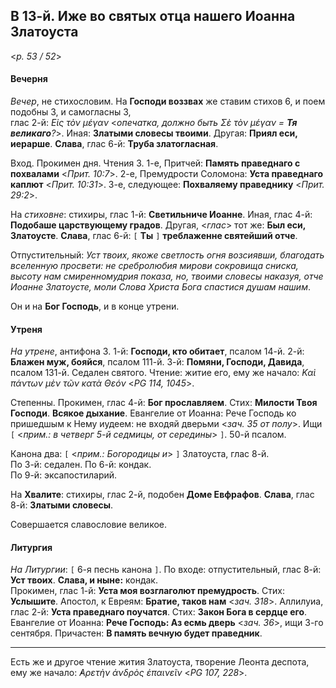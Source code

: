 ## В 13-й. Иже во святых отца нашего Иоанна Златоуста

<*p. 53 / 52*>

#### Вечерня

*Вечер*, не стихословим. На **Господи воззвах** же ставим стихов 6, и поем подобны 3, и самогласны 3,  
глас 2-й: *Εἰς τὸν μέγαν* <*опечатка, должно быть Σὲ τὸν μέγαν = **Тя великаго**?*>. 
Иная: **Златыми словесы твоими**. Другая: **Приял еси, иерарше**. **Слава**, глас 6-й: **Труба златогласная**. 

Вход. Прокимен дня. Чтения 3. 
1-е, Притчей: **Память праведнаго с похвалами** <*Прит. 10:7*>. 
2-е, Премудрости Соломона: **Уста праведнаго каплют** <*Прит. 10:31*>. 
3-е, следующее: **Похваляему праведнику** <*Прит. 29:2*>. 

На *стиховне*: стихиры, глас 1-й: **Светильниче Иоанне**. Иная, глас 4-й: **Подобаше царствующему градов**. 
Другая, <*глас*> тот же: **Был еси, Златоусте**. **Слава**, глас 6-й: `[` **Ты** `]` **треблаженне святейший 
отче**. 

Отпустительный: *Уст твоих, якоже светлость огня возсиявши, благодать вселенную просвети: не сребролюбия 
мирови сокровища сниска, высоту нам смиренномудрия показа, но, твоими словесы наказуя, отче Иоанне Златоусте, 
моли Слова Христа Бога спастися душам нашим*. 

Он и на **Бог Господь**, и в конце утрени. 

#### Утреня

*На утрене*, антифона 3.
1-й: **Господи, кто обитает**, псалом 14-й. 
2-й: **Блажен муж, бояйся**, псалом 111-й. 
3-й: **Помяни, Господи, Давида**, псалом 131-й. 
Седален святого. Чтение: житие его, ему же начало: *Καὶ πάντων μὲν τῶν κατὰ Θεόν*  <*PG 114, 1045*>. 
 
Степенны. Прокимен, глас 4-й: **Бог прославляем**. Стих: **Милости Твоя Господи**. **Всякое дыхание**. 
Евангелие от Иоанна: Рече Господь ко пришедшым к Нему иудеем: не входяй дверьми <*зач. 35 от полу*>. 
Ищи `[` <*прим.: в четверг 5-й седмицы, от середины*> `]`. 50-й псалом.   

Канона два: `[` <*прим.: Богородицы и*> `]` Златоуста, глас 8-й.  
По 3-й: седален. 
По 6-й: кондак.  
По 9-й: эксапостиларий. 

На **Хвалите**: стихиры, глас 2-й, подобен **Доме Евфрафов**. **Слава**, глас 8-й: **Златыми словесы**. 

Совершается славословие великое. 

#### Литургия

*На Литургии*: `[` 6-я песнь канона `]`. По входе: отпустительный, глас 8-й: **Уст твоих**. 
**Слава, и ныне:** кондак.  
Прокимен, глас 1-й: **Уста моя возглаголют премудрость**. Стих: **Услышите**. 
Апостол, к Евреям: **Братие, таков нам** <*зач. 318*>. 
Аллилуиа, глас 2-й: **Уста праведнаго поучатся**. Стих: **Закон Бога в сердце eго**.  
Евангелие от Иоанна: **Рече Господь: Аз есмь дверь** <*зач. 36*>, ищи 3-го сентября. 
Причастен: **В память вечную будет праведник**. 

---

Есть же и другое чтение жития Златоуста, творение Леонта деспота, ему же начало: *̓Αρετὴν ἀνδρὸς ἐπαινεῖν* 
<*PG 107, 228*>.
